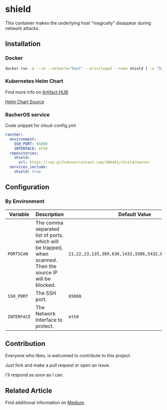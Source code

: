 # shield

This container makes the underlying host "magically" disappear during network attacks.

## Installation

### Docker

```bash
docker run -d --rm --network="host" --privileged --name shield [ -e "SSH_PORT=65000" -e "PORTSCAN=21,22,23,135,389,636,1433,3306,5432,8086,10000,25565" -e "INTERFACE=eth0" ] 300481/shield:0.3.0
```

### Kubernetes Helm Chart

Find more info on [Artifact HUB](https://artifacthub.io/packages/helm/dr300481/shield)

[Helm Chart Source](./charts/shield/README.md)

### RacherOS service

Code snippet for cloud-config.yml

```yaml
rancher:
  environment:
    SSH_PORT: 65000
    INTERFACE: eth0
  repositories:
    shield:
      url: https://raw.githubusercontent.com/300481/shield/master
  services_include:
    shield: true
```

## Configuration

### By Environment

|Variable|Description|Default Value|
|--------|-----------|-------------|
|`PORTSCAN`|The comma separated list of ports, which will be trapped, when scanned. Then the source IP will be blocked.|`21,22,23,135,389,636,1433,3306,5432,8086,10000,25565`|
|`SSH_PORT`|The SSH port.|`65000`|
|`INTERFACE`|The Network Interface to protect.|`eth0`|

## Contribution

Everyone who likes, is welcomed to contribute to this project.

Just fork and make a pull request or open an issue.

I'll respond as soon as I can.

## Related Article

Find additional information on [Medium](https://dennis-riemenschneider.medium.com/make-your-server-invisible-on-attacks-by-just-using-a-simple-docker-container-80d19f13c8f7).
